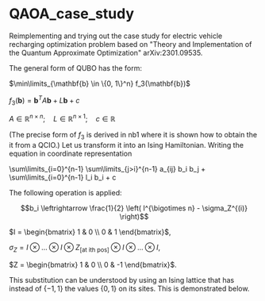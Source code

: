 # QAOA_case_study
Reimplementing and trying out the case study for electric vehicle recharging optimization problem based on "Theory and Implementation of the
Quantum Approximate Optimization" arXiv:2301.09535.

The general form of QUBO has the form:

$\min\limits_{\mathbf{b} \in \{0, 1\}^n} f_3(\mathbf{b})$

$f_3( \mathbf{b}) = \mathbf{b}^T A \mathbf{b}+ L \mathbf{b} + c$

$A \in \mathbb{R}^{n \times n}; \quad L \in \mathbb{R}^{n \times 1}; \quad c \in \mathbb{R}$

(The precise form of $f_3$ is derived in nb1 where it is shown how to obtain the it from a QCIO.)
Let us transform it into an Ising Hamiltonian. Writing the equation in coordinate representation

\sum\limits_{i=0}^{n-1} \sum\limits_{j>i}^{n-1} a_{ij} b_i b_j + \sum\limits_{i=0}^{n-1} l_i b_i + c

The following operation is applied:

$$b_i \leftrightarrow \frac{1}{2} \left( I^{\bigotimes n} - \sigma_Z^{(i)} \right)$$

$I = \begin{bmatrix} 1 & 0 \\ 0 & 1 \end{bmatrix}$,

$\sigma_Z = I\otimes ... \otimes I \otimes Z_{[\text{at ith pos}]} \otimes I \otimes...\otimes I$,

$Z = \begin{bmatrix} 1 & 0 \\ 0 & -1 \end{bmatrix}$.

This substitution can be understood by using an Ising lattice that has instead of $\{-1, 1\}$ the values $\{0, 1\}$ on its sites. This is demonstrated below. 
